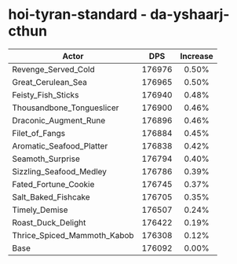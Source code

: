 # hoi-tyran-standard - da-yshaarj-cthun
| Actor | DPS | Increase |
|---|:---:|:---:|
|Revenge_Served_Cold|176976|0.50%|
|Great_Cerulean_Sea|176965|0.50%|
|Feisty_Fish_Sticks|176940|0.48%|
|Thousandbone_Tongueslicer|176900|0.46%|
|Draconic_Augment_Rune|176896|0.46%|
|Filet_of_Fangs|176884|0.45%|
|Aromatic_Seafood_Platter|176838|0.42%|
|Seamoth_Surprise|176794|0.40%|
|Sizzling_Seafood_Medley|176786|0.39%|
|Fated_Fortune_Cookie|176745|0.37%|
|Salt_Baked_Fishcake|176705|0.35%|
|Timely_Demise|176507|0.24%|
|Roast_Duck_Delight|176422|0.19%|
|Thrice_Spiced_Mammoth_Kabob|176308|0.12%|
|Base|176092|0.00%|
